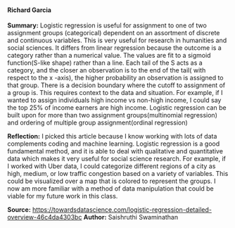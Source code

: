 #### Richard Garcia




**Summary:**
Logistic regression is useful for assignment to one of two assignment groups (categorical) dependent on an assortment of discrete and continuous variables. This is very useful for research in humanities and social sciences. It differs from linear regression because the outcome is a category rather than a numerical value. The values are fit to a sigmoid function(S-like shape) rather than a line. Each tail of the S acts as a category, and the closer an observation is to the end of the tail( with respect to the x -axis), the higher probability an observation is assigned to that group. There is a decision boundary where the cutoff to assignment of a group is. This requires context to the data and situation. For example, if I wanted to assign individuals high income vs non-high income, I could say the top 25% of income earners are high income.  Logistic regression can be built upon for more than two assignment groups(multinomial regression) and ordering of multiple group assignment(ordinal regression) 

**Reflection:** 
I picked this article because I know working with lots of data complements coding and machine learning. Logistic regression is a good fundamental method, and it is able to deal with qualitative and quantitative data which makes it very useful for social science research. For example, if I worked with Uber data, I could categorize different regions of a city as high, medium, or low traffic congestion based on a variety of variables. This could be visualized over a map that is colored to represent the groups. I now am more familiar with a method of data manipulation that could be viable for my future work in this class. 



**Source:** https://towardsdatascience.com/logistic-regression-detailed-overview-46c4da4303bc    **Author:** Saishruthi Swaminathan
